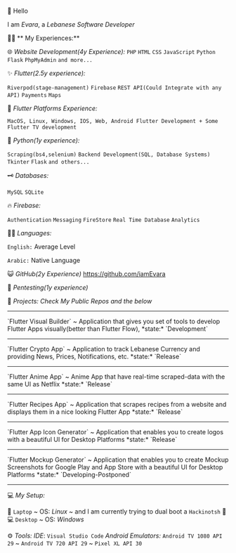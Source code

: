 :wave: Hello

I am *Evara*, a *Lebanese Software Developer*

👩‍💻 ** My Experiences:**

🌐  *Website Development(4y Experience):*
`PHP` 
`HTML`
`CSS`
`JavaScript`
`Python Flask`
`PhpMyAdmin`
`and more...`

✨ *Flutter(2.5y experience):*

`Riverpod(stage-management)`
`Firebase`
`REST API(Could Integrate with any API)`
`Payments` 
`Maps`

📱  *Flutter Platforms Experience:*

`MacOS, Linux, Windows, IOS, Web, Android Flutter Development + Some Flutter TV development`

🐍 *Python(1y experience):*

`Scraping(bs4,selenium)`
`Backend Development(SQL, Database Systems)`
`Tkinter`
`Flask`
`and others...`

🗝 *Databases:*

`MySQL` 
`SQLite`

🔥 *Firebase:* 

`Authentication` 
`Messaging` 
`FireStore`
`Real Time Database`
`Analytics`

👨‍🏫 *Languages:*

`English:` Average Level

`Arabic:` Native Language

😺 *GitHub(2y Experience)*
https://github.com/iamEvara

🔐 *Pentesting(1y experience)*

📂 *Projects:*
*Check My Public Repos and the below*
<hr>
`Flutter Visual Builder` ~ Application that gives you set of tools to develop Flutter Apps visually(better than Flutter Flow),
*state:* `Development`
<hr>
`Flutter Crypto App` ~  Application to track Lebanese Currency and providing News, Prices, Notifications, etc. 
*state:* `Release`
<hr>
`Flutter Anime App` ~ Anime App that have real-time scraped-data with the same UI as Netflix
*state:* `Release`
<hr>
`Flutter Recipes App` ~ Application that scrapes recipes from a website and displays them in a nice looking Flutter App
*state:* `Release`
<hr>
`Flutter App Icon Generator` ~ Application that enables you to create logos with a beautiful UI for Desktop Platforms
*state:* `Release`
<hr>
`Flutter Mockup Generator` ~ Application that enables you to create Mockup Screenshots for Google Play and App Store with a beautiful UI for Desktop Platforms
*state:* `Developing-Postponed`
<hr>


💻 *My Setup:*

🐧 `Laptop` ~ OS: *Linux* ~ and I am currently trying to dual boot a `Hackinotsh` :green_apple:
💻 `Desktop` ~ OS: *Windows*

⚙ *Tools:*
*IDE*: `Visual Studio Code`
*Android Emulators:* `Android TV 1080 API 29` ~ `Android TV 720 API 29` ~ `Pixel XL API 30`
